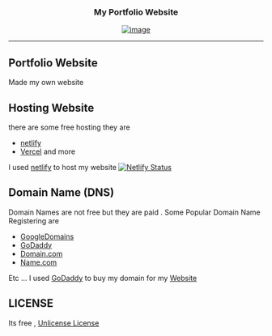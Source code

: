 <h3 align="center">
My Portfolio Website
</h3>

<div align="center"><a href="#" align="center">

   ![image](https://cdn.discordapp.com/attachments/960449180382400532/960449460301881374/Main_center_page_.png)

</a></div>

---


## Portfolio Website 

 Made my own website 

## Hosting Website 

 there are some free hosting they are 
  
- [netlify] 
- [Vercel]
  and more  


I used [netlify] to host my website [![Netlify Status](https://api.netlify.com/api/v1/badges/0927c174-542d-4697-83aa-94ec4d4509b6/deploy-status)](https://app.netlify.com/sites/myportfoliowebsite5252/deploys)


## Domain Name (DNS)

Domain Names are not free but they are paid . Some Popular Domain Name Registering are 

 - [GoogleDomains]
 - [GoDaddy]
 - [Domain.com]
 - [Name.com]

Etc ... I used [GoDaddy] to buy my domain for my [Website]

## LICENSE

Its free , [Unlicense License](https://github.com/MightyPlays/PortfolioWebsite/blob/main/LICENSE)


[netlify]:(https://app.netlify.com/)
[Vercel]:(https://vercel.com/)
[Domain.com]:(https://www.domain.com/)
[Name.com]:(https://www.name.com/)
[GoogleDomains]:(https://domains.google/)
[GoDaddy]:(https://www.godaddy.com/en-in)
[Website]:(https://nivins.in/)


